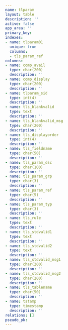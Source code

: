 ```yaml
---
name: tlparam
layout: table
description: ''
active: false
app_area: ''
primary_key: 
indexes:
- name: tlparam01
  unique: true
  columns:
  - tls_param_ref
columns:
- name: comp_avail
  type: char(200)
  description: ''
- name: comp_display
  type: char(200)
  description: ''
- name: tlparam_sid
  type: int(4)
  description: ''
- name: tls_blankvalid
  type: text
  description: ''
- name: tls_blankvalid_msg
  type: char(200)
  description: ''
- name: tls_displayorder
  type: int(4)
  description: ''
- name: tls_fieldname
  type: char(50)
  description: ''
- name: tls_param_dsc
  type: char(100)
  description: ''
- name: tls_param_grp
  type: char(3)
  description: ''
- name: tls_param_ref
  type: char(5)
  description: ''
- name: tls_param_typ
  type: char(3)
  description: ''
- name: tls_rule
  type: text
  description: ''
- name: tls_stdvalid1
  type: text
  description: ''
- name: tls_stdvalid2
  type: text
  description: ''
- name: tls_stdvalid_msg1
  type: char(200)
  description: ''
- name: tls_stdvalid_msg2
  type: char(200)
  description: ''
- name: tls_tablename
  type: char(50)
  description: ''
- name: tstamp
  type: timestamp
  description: ''
relations: []
pseudo_pk: 
---
```


